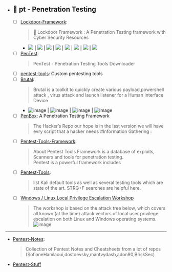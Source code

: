   - ## 🔸 pt - Penetration Testing
    - [ ] [Lockdoor-Framework](https://github.com/SofianeHamlaoui/Lockdoor-Framework): 
      > 🔐 Lockdoor Framework : A Penetration Testing framework with Cyber Security Resources
        - ![](https://sofianehamlaoui.github.io/junk/lockdoor/gifs/kali.gif)
| ![](https://sofianehamlaoui.github.io/junk/lockdoor/screenshots/installation-dir-1.png) | ![](https://sofianehamlaoui.github.io/junk/lockdoor/screenshots/verbosemode.png) | ![](https://sofianehamlaoui.github.io/junk/lockdoor/screenshots/RootMenu.png) | ![](https://sofianehamlaoui.github.io/junk/lockdoor/screenshots/infogath.png) | ![](https://sofianehamlaoui.github.io/junk/lockdoor/screenshots/webhack.png) | ![](https://sofianehamlaoui.github.io/junk/lockdoor/screenshots/exploitation.png) | ![](https://sofianehamlaoui.github.io/junk/lockdoor/screenshots/about.png) 
    - [ ] [PenTest](https://github.com/Anlominus/PenTest): 
      > PenTest - Penetration Testing Tools Downloader
    - [ ] [pentest-tools](https://github.com/gwen001/pentest-tools): Custom pentesting tools
    - [ ] [Brutal](https://github.com/Screetsec/Brutal): 
      > Brutal is a toolkit to quickly create various payload,powershell attack , virus attack and launch listener for a Human Interface Device
        - ![image](https://user-images.githubusercontent.com/51442719/173211089-71d64dad-674b-44ef-9e3d-27a626000370.png) | ![image](https://user-images.githubusercontent.com/51442719/173211103-c165b802-2b25-4c32-9fb8-23ea6d13752a.png) | ![image](https://user-images.githubusercontent.com/51442719/173211116-2743af19-e323-44c5-a1af-4426ac23c224.png) | ![image](https://user-images.githubusercontent.com/51442719/173211119-b3a2df8e-9e3d-4a6b-a265-d418f5326bfc.png)
    - [ ] [PenBox](https://github.com/x3omdax/PenBox): A Penetration Testing Framework 
      > The Hacker’s Repo our hope is in the last version we will have evry script that a hacker needs #Information Gathering :
    - [ ] [Pentest-Tools-Framework](https://github.com/pikpikcu/Pentest-Tools-Framework): 
      > About Pentest Tools Framework is a database of exploits, Scanners and tools for penetration testing. <br> Pentest is a powerful framework includes <br>
    - [ ] [Pentest-Tools](https://github.com/S3cur3Th1sSh1t/Pentest-Tools): 
      > list Kali default tools as well as several testing tools which are state of the art. STRG+F searches are helpful here.
    - [ ] [Windows / Linux Local Privilege Escalation Workshop](https://github.com/sagishahar/lpeworkshop)
      > The workshop is based on the attack tree below, which covers all known (at the time) attack vectors of local user privilege escalation on both Linux and Windows operating systems.
      > ![image](https://user-images.githubusercontent.com/51442719/173202764-dd173a41-b701-4ba5-8e96-c710bb2de031.png)
 
---

- [Pentest-Notes](https://github.com/SofianeHamlaoui/Pentest-Notes): 
  > Collection of Pentest Notes and Cheatsheets from a lot of repos (SofianeHamlaoui,dostoevsky,mantvydasb,adon90,BriskSec)
- [Pentest-Stuff](https://github.com/Viralmaniar/Pentest-Stuff/tree/master/Pentest)
